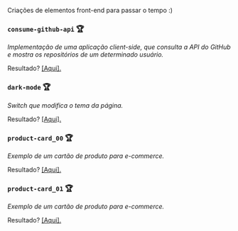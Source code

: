 Criações de elementos front-end para passar o tempo :)

### `consume-github-api` :trophy: 
<p><em>Implementação de uma aplicação client-side, que consulta a API do GitHub e mostra os repositórios de um determinado usuário.</p></em>
<p>Resultado? <a href="https://aunioribeiro.com.br/consume-github-api/" target="_blank">[Aqui].</a></p>

### `dark-mode` :trophy:
<p><em>Switch que modifica o tema da página.</p></em>
<p>Resultado? <a href="https://aunioribeiro.com.br/dark-mode/" target="_blank">[Aqui].</a></p>

### `product-card_00` :trophy: 
<p><em>Exemplo de um cartão de produto para e-commerce.</p></em>
<p>Resultado? <a href="https://aunioribeiro.com.br/product-card_00/" target="_blank">[Aqui].</a></p>

### `product-card_01` :trophy: 
<p><em>Exemplo de um cartão de produto para e-commerce.</p></em>
<p>Resultado? <a href="https://aunioribeiro.com.br/product-card_01/" target="_blank">[Aqui].</a></p>